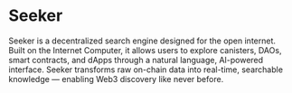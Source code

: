 # Seeker
Seeker is a decentralized search engine designed for the open internet. Built on the Internet Computer, it allows users to explore canisters, DAOs, smart contracts, and dApps through a natural language, AI-powered interface. Seeker transforms raw on-chain data into real-time, searchable knowledge — enabling Web3 discovery like never before.
